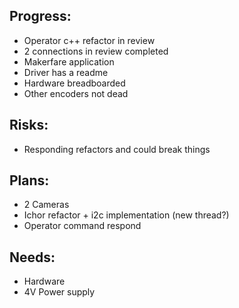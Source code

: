 ## Progress:

* Operator c++ refactor in review
* 2 connections in review completed
* Makerfare application
* Driver has a readme
* Hardware breadboarded
* Other encoders not dead
 

## Risks:

* Responding refactors and could break things

## Plans:

* 2 Cameras
* Ichor refactor + i2c implementation (new thread?)
* Operator command respond

## Needs:

* Hardware
* 4V Power supply
